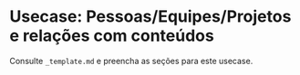 # Usecase: Pessoas/Equipes/Projetos e relações com conteúdos

Consulte `_template.md` e preencha as seções para este usecase.
